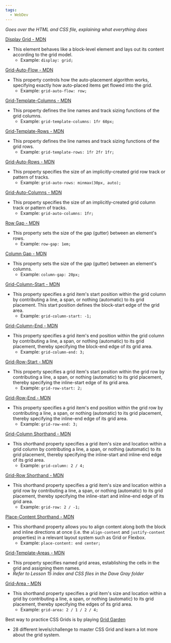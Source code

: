 ```yaml
---
tags:
  - WebDev
---
```

*Goes over the HTML and CSS file, explaining what everything does*

[Display Grid - MDN](https://developer.mozilla.org/en-US/docs/Web/CSS/display#grid)
* This element behaves like a block-level element and lays out its content according to the grid model.
	* Example: `display: grid;`

[Grid-Auto-Flow - MDN](https://developer.mozilla.org/en-US/docs/Web/CSS/grid-auto-flow)
* This property controls how the auto-placement algorithm works, specifying exactly how auto-placed items get flowed into the grid.
	* Example: `grid-auto-flow: row;`

[Grid-Template-Columns - MDN](https://developer.mozilla.org/en-US/docs/Web/CSS/grid-template-columns)
* This property defines the line names and track sizing functions of the grid columns.
	* Example: `grid-template-columns: 1fr 60px;`

[Grid-Template-Rows - MDN](https://developer.mozilla.org/en-US/docs/Web/CSS/grid-template-rows)
* This property defines the line names and track sizing functions of the grid rows.
	* Example: `grid-template-rows: 1fr 2fr 1fr;`

[Grid-Auto-Rows - MDN](https://developer.mozilla.org/en-US/docs/Web/CSS/grid-auto-rows)
* This property specifies the size of an implicitly-created grid row track or pattern of tracks.
	* Example: `grid-auto-rows: minmax(30px, auto);`

[Grid-Auto-Columns - MDN](https://developer.mozilla.org/en-US/docs/Web/CSS/grid-auto-columns)
* This property specifies the size of an implicitly-created grid column track or pattern of tracks.
	* Example: `grid-auto-columns: 1fr;`

[Row Gap - MDN](https://developer.mozilla.org/en-US/docs/Web/CSS/row-gap)
* This property sets the size of the gap (gutter) between an element's rows.
	* Example: `row-gap: 1em;`

[Column Gap - MDN](https://developer.mozilla.org/en-US/docs/Web/CSS/column-gap)
* This property sets the size of the gap (gutter) between an element's columns.
	* Example: `column-gap: 20px;`

[Grid-Column-Start - MDN](https://developer.mozilla.org/en-US/docs/Web/CSS/grid-column-start)
* This property specifies a grid item's start position within the grid column by contributing a line, a span, or nothing (automatic) to its grid placement. This start position defines the block-start edge of the grid area.
	* Example: `grid-column-start: -1;`

[Grid-Column-End - MDN](https://developer.mozilla.org/en-US/docs/Web/CSS/grid-column-end)
* This property specifies a grid item's end position within the grid column by contributing a line, a span, or nothing (automatic) to its grid placement, thereby specifying the block-end edge of its grid area.
	* Example: `grid-column-end: 3;`

[Grid-Row-Start - MDN](https://developer.mozilla.org/en-US/docs/Web/CSS/grid-row-start)
* This property specifies a grid item's start position within the grid row by contributing a line, a span, or nothing (automatic) to its grid placement, thereby specifying the inline-start edge of its grid area.
	* Example: `grid-row-start: 2;`

[Grid-Row-End - MDN](https://developer.mozilla.org/en-US/docs/Web/CSS/grid-row-end)
* This property specifies a grid item's end position within the grid row by contributing a line, a span, or nothing (automatic) to its grid placement, thereby specifying the inline-end edge of its grid area.
	* Example: `grid-row-end: 3;`

[Grid-Column Shorthand - MDN](https://developer.mozilla.org/en-US/docs/Web/CSS/grid-column)
* This shorthand property specifies a grid item's size and location within a grid column by contributing a line, a span, or nothing (automatic) to its grid placement, thereby specifying the inline-start and inline-end edge of its grid area.
	* Example: `grid-column: 2 / 4;`

[Grid-Row Shorthand - MDN](https://developer.mozilla.org/en-US/docs/Web/CSS/grid-row)
* This shorthand property specifies a grid item's size and location within a grid row by contributing a line, a span, or nothing (automatic) to its grid placement, thereby specifying the inline-start and inline-end edge of its grid area.
	* Example: `grid-row: 2 / -1;`

[Place-Content Shorthand - MDN](https://developer.mozilla.org/en-US/docs/Web/CSS/place-content)
* This shorthand property allows you to align content along both the block and inline directions at once (i.e. the `align-content` and `justify-content` properties) in a relevant layout system such as Grid or Flexbox.
	* Example: `place-content: end center;`

[Grid-Template-Areas - MDN](https://developer.mozilla.org/en-US/docs/Web/CSS/grid-template-areas)
* This property specifies named grid areas, establishing the cells in the grid and assigning them names.
* *Refer to Lesson 15 index and CSS files in the Dave Gray folder*

[Grid-Area - MDN](https://developer.mozilla.org/en-US/docs/Web/CSS/grid-area)
* This shorthand property specifies a grid item's size and location within a grid by contributing a line, a span, or nothing (automatic) to its grid placement, thereby specifying the edges of its grid area.
	* Example: `grid-area: 2 / 1 / 2 / 4;`

Best way to practice CSS Grids is by playing [Grid Garden](https://cssgridgarden.com/)
* 28 different levels/challenge to master CSS Grid and learn a lot more about the grid system.